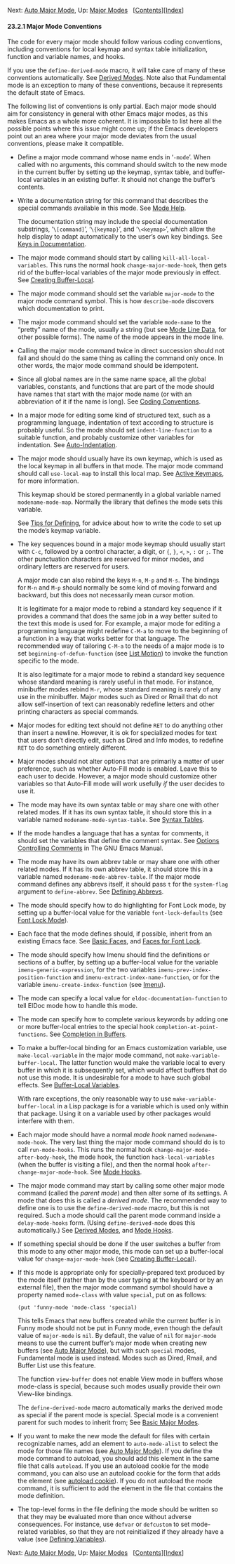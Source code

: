 <!-- This is the GNU Emacs Lisp Reference Manual
corresponding to Emacs version 27.2.

Copyright (C) 1990-1996, 1998-2021 Free Software Foundation,
Inc.

Permission is granted to copy, distribute and/or modify this document
under the terms of the GNU Free Documentation License, Version 1.3 or
any later version published by the Free Software Foundation; with the
Invariant Sections being "GNU General Public License," with the
Front-Cover Texts being "A GNU Manual," and with the Back-Cover
Texts as in (a) below.  A copy of the license is included in the
section entitled "GNU Free Documentation License."

(a) The FSF's Back-Cover Text is: "You have the freedom to copy and
modify this GNU manual.  Buying copies from the FSF supports it in
developing GNU and promoting software freedom." -->

<!-- Created by GNU Texinfo 6.7, http://www.gnu.org/software/texinfo/ -->

Next: [Auto Major Mode](Auto-Major-Mode.html), Up: [Major Modes](Major-Modes.html)   \[[Contents](index.html#SEC_Contents "Table of contents")]\[[Index](Index.html "Index")]

#### 23.2.1 Major Mode Conventions

The code for every major mode should follow various coding conventions, including conventions for local keymap and syntax table initialization, function and variable names, and hooks.

If you use the `define-derived-mode` macro, it will take care of many of these conventions automatically. See [Derived Modes](Derived-Modes.html). Note also that Fundamental mode is an exception to many of these conventions, because it represents the default state of Emacs.

The following list of conventions is only partial. Each major mode should aim for consistency in general with other Emacs major modes, as this makes Emacs as a whole more coherent. It is impossible to list here all the possible points where this issue might come up; if the Emacs developers point out an area where your major mode deviates from the usual conventions, please make it compatible.

*   Define a major mode command whose name ends in ‘`-mode`’. When called with no arguments, this command should switch to the new mode in the current buffer by setting up the keymap, syntax table, and buffer-local variables in an existing buffer. It should not change the buffer’s contents.

*   Write a documentation string for this command that describes the special commands available in this mode. See [Mode Help](Mode-Help.html).

    The documentation string may include the special documentation substrings, ‘`\[command]`’, ‘`\{keymap}`’, and ‘`\<keymap>`’, which allow the help display to adapt automatically to the user’s own key bindings. See [Keys in Documentation](Keys-in-Documentation.html).

*   The major mode command should start by calling `kill-all-local-variables`. This runs the normal hook `change-major-mode-hook`, then gets rid of the buffer-local variables of the major mode previously in effect. See [Creating Buffer-Local](Creating-Buffer_002dLocal.html).

*   The major mode command should set the variable `major-mode` to the major mode command symbol. This is how `describe-mode` discovers which documentation to print.

*   The major mode command should set the variable `mode-name` to the “pretty” name of the mode, usually a string (but see [Mode Line Data](Mode-Line-Data.html), for other possible forms). The name of the mode appears in the mode line.

*   Calling the major mode command twice in direct succession should not fail and should do the same thing as calling the command only once. In other words, the major mode command should be idempotent.

*   Since all global names are in the same name space, all the global variables, constants, and functions that are part of the mode should have names that start with the major mode name (or with an abbreviation of it if the name is long). See [Coding Conventions](Coding-Conventions.html).

*   In a major mode for editing some kind of structured text, such as a programming language, indentation of text according to structure is probably useful. So the mode should set `indent-line-function` to a suitable function, and probably customize other variables for indentation. See [Auto-Indentation](Auto_002dIndentation.html).

*   The major mode should usually have its own keymap, which is used as the local keymap in all buffers in that mode. The major mode command should call `use-local-map` to install this local map. See [Active Keymaps](Active-Keymaps.html), for more information.

    This keymap should be stored permanently in a global variable named `modename-mode-map`. Normally the library that defines the mode sets this variable.

    See [Tips for Defining](Tips-for-Defining.html), for advice about how to write the code to set up the mode’s keymap variable.

*   The key sequences bound in a major mode keymap should usually start with `C-c`, followed by a control character, a digit, or `{`, `}`, `<`, `>`, `:` or `;`. The other punctuation characters are reserved for minor modes, and ordinary letters are reserved for users.

    A major mode can also rebind the keys `M-n`, `M-p` and `M-s`. The bindings for `M-n` and `M-p` should normally be some kind of moving forward and backward, but this does not necessarily mean cursor motion.

    It is legitimate for a major mode to rebind a standard key sequence if it provides a command that does the same job in a way better suited to the text this mode is used for. For example, a major mode for editing a programming language might redefine `C-M-a` to move to the beginning of a function in a way that works better for that language. The recommended way of tailoring `C-M-a` to the needs of a major mode is to set `beginning-of-defun-function` (see [List Motion](List-Motion.html)) to invoke the function specific to the mode.

    It is also legitimate for a major mode to rebind a standard key sequence whose standard meaning is rarely useful in that mode. For instance, minibuffer modes rebind `M-r`, whose standard meaning is rarely of any use in the minibuffer. Major modes such as Dired or Rmail that do not allow self-insertion of text can reasonably redefine letters and other printing characters as special commands.

*   Major modes for editing text should not define `RET` to do anything other than insert a newline. However, it is ok for specialized modes for text that users don’t directly edit, such as Dired and Info modes, to redefine `RET` to do something entirely different.

*   Major modes should not alter options that are primarily a matter of user preference, such as whether Auto-Fill mode is enabled. Leave this to each user to decide. However, a major mode should customize other variables so that Auto-Fill mode will work usefully *if* the user decides to use it.

*   The mode may have its own syntax table or may share one with other related modes. If it has its own syntax table, it should store this in a variable named `modename-mode-syntax-table`. See [Syntax Tables](Syntax-Tables.html).

*   If the mode handles a language that has a syntax for comments, it should set the variables that define the comment syntax. See [Options Controlling Comments](https://www.gnu.org/software/emacs/manual/html_node/emacs/Options-for-Comments.html#Options-for-Comments) in The GNU Emacs Manual.

*   The mode may have its own abbrev table or may share one with other related modes. If it has its own abbrev table, it should store this in a variable named `modename-mode-abbrev-table`. If the major mode command defines any abbrevs itself, it should pass `t` for the `system-flag` argument to `define-abbrev`. See [Defining Abbrevs](Defining-Abbrevs.html).

*   The mode should specify how to do highlighting for Font Lock mode, by setting up a buffer-local value for the variable `font-lock-defaults` (see [Font Lock Mode](Font-Lock-Mode.html)).

*   Each face that the mode defines should, if possible, inherit from an existing Emacs face. See [Basic Faces](Basic-Faces.html), and [Faces for Font Lock](Faces-for-Font-Lock.html).

*   The mode should specify how Imenu should find the definitions or sections of a buffer, by setting up a buffer-local value for the variable `imenu-generic-expression`, for the two variables `imenu-prev-index-position-function` and `imenu-extract-index-name-function`, or for the variable `imenu-create-index-function` (see [Imenu](Imenu.html)).

*   The mode can specify a local value for `eldoc-documentation-function` to tell ElDoc mode how to handle this mode.

*   The mode can specify how to complete various keywords by adding one or more buffer-local entries to the special hook `completion-at-point-functions`. See [Completion in Buffers](Completion-in-Buffers.html).

*   To make a buffer-local binding for an Emacs customization variable, use `make-local-variable` in the major mode command, not `make-variable-buffer-local`. The latter function would make the variable local to every buffer in which it is subsequently set, which would affect buffers that do not use this mode. It is undesirable for a mode to have such global effects. See [Buffer-Local Variables](Buffer_002dLocal-Variables.html).

    With rare exceptions, the only reasonable way to use `make-variable-buffer-local` in a Lisp package is for a variable which is used only within that package. Using it on a variable used by other packages would interfere with them.

*   Each major mode should have a normal *mode hook* named `modename-mode-hook`. The very last thing the major mode command should do is to call `run-mode-hooks`. This runs the normal hook `change-major-mode-after-body-hook`, the mode hook, the function `hack-local-variables` (when the buffer is visiting a file), and then the normal hook `after-change-major-mode-hook`. See [Mode Hooks](Mode-Hooks.html).

*   The major mode command may start by calling some other major mode command (called the *parent mode*) and then alter some of its settings. A mode that does this is called a *derived mode*. The recommended way to define one is to use the `define-derived-mode` macro, but this is not required. Such a mode should call the parent mode command inside a `delay-mode-hooks` form. (Using `define-derived-mode` does this automatically.) See [Derived Modes](Derived-Modes.html), and [Mode Hooks](Mode-Hooks.html).

*   If something special should be done if the user switches a buffer from this mode to any other major mode, this mode can set up a buffer-local value for `change-major-mode-hook` (see [Creating Buffer-Local](Creating-Buffer_002dLocal.html)).

*   If this mode is appropriate only for specially-prepared text produced by the mode itself (rather than by the user typing at the keyboard or by an external file), then the major mode command symbol should have a property named `mode-class` with value `special`, put on as follows:

        (put 'funny-mode 'mode-class 'special)

    This tells Emacs that new buffers created while the current buffer is in Funny mode should not be put in Funny mode, even though the default value of `major-mode` is `nil`. By default, the value of `nil` for `major-mode` means to use the current buffer’s major mode when creating new buffers (see [Auto Major Mode](Auto-Major-Mode.html)), but with such `special` modes, Fundamental mode is used instead. Modes such as Dired, Rmail, and Buffer List use this feature.

    The function `view-buffer` does not enable View mode in buffers whose mode-class is special, because such modes usually provide their own View-like bindings.

    The `define-derived-mode` macro automatically marks the derived mode as special if the parent mode is special. Special mode is a convenient parent for such modes to inherit from; See [Basic Major Modes](Basic-Major-Modes.html).

*   If you want to make the new mode the default for files with certain recognizable names, add an element to `auto-mode-alist` to select the mode for those file names (see [Auto Major Mode](Auto-Major-Mode.html)). If you define the mode command to autoload, you should add this element in the same file that calls `autoload`. If you use an autoload cookie for the mode command, you can also use an autoload cookie for the form that adds the element (see [autoload cookie](Autoload.html#autoload-cookie)). If you do not autoload the mode command, it is sufficient to add the element in the file that contains the mode definition.

*   The top-level forms in the file defining the mode should be written so that they may be evaluated more than once without adverse consequences. For instance, use `defvar` or `defcustom` to set mode-related variables, so that they are not reinitialized if they already have a value (see [Defining Variables](Defining-Variables.html)).

Next: [Auto Major Mode](Auto-Major-Mode.html), Up: [Major Modes](Major-Modes.html)   \[[Contents](index.html#SEC_Contents "Table of contents")]\[[Index](Index.html "Index")]

